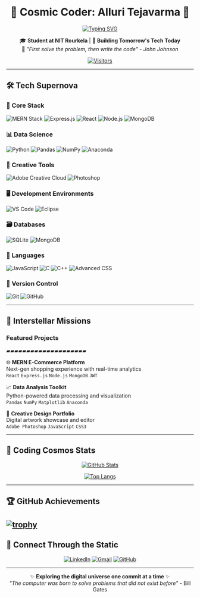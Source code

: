 <div align="center">
  
# 👋 Cosmic Coder: Alluri Tejavarma 🌌

[![Typing SVG](https://readme-typing-svg.demolab.com?font=Fira+Code&size=26&duration=4000&pause=1000&color=00F72E&center=true&width=435&lines=Full+Stack+Alchemist;MERN+Stack+Specialist;Data+Science+Enthusiast;Creative+Coder)](https://github.com/teja1021)

🎓 **Student at NIT Rourkela** | 🚀 **Building Tomorrow's Tech Today**  
🌱 _"First solve the problem, then write the code" - John Johnson_

[![Visitors](https://komarev.com/ghpvc/?username=teja1021&color=00FF00&label=Cosmic+Visitors)](https://github.com/teja1021)




</div>

---

## 🛠️ **Tech Supernova**

### 🌟 **Core Stack**
![MERN Stack](https://img.shields.io/badge/MERN-00FF00?style=for-the-badge&logo=javascript&logoColor=black)
![Express.js](https://img.shields.io/badge/Express.js-000000?style=for-the-badge&logo=express&logoColor=white)
![React](https://img.shields.io/badge/React-61DAFB?style=for-the-badge&logo=react&logoColor=black)
![Node.js](https://img.shields.io/badge/Node.js-339933?style=for-the-badge&logo=node.js&logoColor=white)
![MongoDB](https://img.shields.io/badge/MongoDB-47A248?style=for-the-badge&logo=mongodb&logoColor=white)

### 📊 **Data Science**
![Python](https://img.shields.io/badge/Python-3776AB?style=for-the-badge&logo=python&logoColor=white)
![Pandas](https://img.shields.io/badge/Pandas-150458?style=for-the-badge&logo=pandas&logoColor=white)
![NumPy](https://img.shields.io/badge/NumPy-013243?style=for-the-badge&logo=numpy&logoColor=white)
![Anaconda](https://img.shields.io/badge/Anaconda-44A833?style=for-the-badge&logo=anaconda&logoColor=white)

### 🎨 **Creative Tools**
![Adobe Creative Cloud](https://img.shields.io/badge/Adobe-FF0000?style=for-the-badge&logo=adobe&logoColor=white)
![Photoshop](https://img.shields.io/badge/Photoshop-31A8FF?style=for-the-badge&logo=adobephotoshop&logoColor=white)

### 🖥️ **Development Environments**
![VS Code](https://img.shields.io/badge/VS_Code-007ACC?style=for-the-badge&logo=visual-studio-code&logoColor=white)
![Eclipse](https://img.shields.io/badge/Eclipse-2C2255?style=for-the-badge&logo=eclipse&logoColor=white)

### 🗃️ **Databases**
![SQLite](https://img.shields.io/badge/SQLite-003B57?style=for-the-badge&logo=sqlite&logoColor=white)
![MongoDB](https://img.shields.io/badge/MongoDB-47A248?style=for-the-badge&logo=mongodb&logoColor=white)

### 📜 **Languages**
![JavaScript](https://img.shields.io/badge/JavaScript-F7DF1E?style=for-the-badge&logo=javascript&logoColor=black)
![C](https://img.shields.io/badge/C-A8B9CC?style=for-the-badge&logo=c&logoColor=black)
![C++](https://img.shields.io/badge/C++-00599C?style=for-the-badge&logo=c%2B%2B&logoColor=white)
![Advanced CSS](https://img.shields.io/badge/Advanced_CSS-1572B6?style=for-the-badge&logo=css3&logoColor=white)

### 🔧 **Version Control**
![Git](https://img.shields.io/badge/Git-F05032?style=for-the-badge&logo=git&logoColor=white)
![GitHub](https://img.shields.io/badge/GitHub-181717?style=for-the-badge&logo=github&logoColor=white)

---

## 🚀 **Interstellar Missions**
### **Featured Projects**
▰▰▰▰▰▰▰▰▰▰▰▰▰▰▰▰▰▰▰▰

🌐 **MERN E-Commerce Platform**  
Next-gen shopping experience with real-time analytics  
`React` `Express.js` `Node.js` `MongoDB` `JWT`

📈 **Data Analysis Toolkit**  
Python-powered data processing and visualization  
`Pandas` `NumPy` `Matplotlib` `Anaconda`

🎨 **Creative Design Portfolio**  
Digital artwork showcase and editor  
`Adobe Photoshop` `JavaScript` `CSS3`

---

## 🌌 **Coding Cosmos Stats**

<div align="center">

[![GitHub Stats](https://github-readme-stats.vercel.app/api?username=teja1021&show_icons=true&theme=dark&border_color=00FF00)](https://github.com/teja1021)
  
[![Top Langs](https://github-readme-stats.vercel.app/api/top-langs/?username=teja1021&layout=compact&theme=dark&border_color=00FF00)](https://github.com/teja1021)

</div>

---
## 🏆 **GitHub Achievements**
[![trophy](https://github-profile-trophy.vercel.app/?username=teja1021&theme=onedark&row=1&column=7)](https://github.com/ryo-ma/github-profile-trophy)
---
## 📡 **Connect Through the Static**

<div align="center">

[![LinkedIn](https://img.shields.io/badge/LinkedIn-0A66C2?style=for-the-badge&logo=linkedin&logoColor=white)](https://linkedin.com/in/alluritejavarma)
[![Gmail](https://img.shields.io/badge/Gmail-EA4335?style=for-the-badge&logo=gmail&logoColor=white)](mailto:tejavarma1021@gmail.com)
[![GitHub](https://img.shields.io/badge/GitHub-181717?style=for-the-badge&logo=github&logoColor=white)](https://github.com/teja1021)

</div>

---
<div align="center">
  
✨ **Exploring the digital universe one commit at a time** ✨  
_"The computer was born to solve problems that did not exist before"_ - Bill Gates
  
</div>

